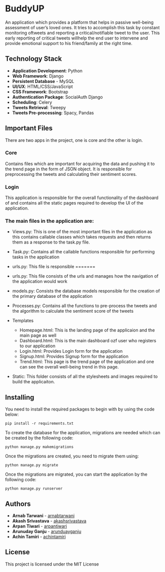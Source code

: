 # BuddyUP 

An application which provides a platform that helps in passive well-being assessment of user’s loved ones. It tries to accomplish this task by constant monitoring oftweets and reporting a critical/notifiable tweet to the user.  This early reporting of critical tweets willhelp the end user to intervene and provide emotional support to his friend/family at the right time. 


## Technology Stack

- **Application Development**: Python
- **Web Framework**: Django
- **Persistent Database** - MySQL
- **UI/UX**: HTML/CSS/JavaScript
- **CSS Framework**: Bootstrap
- **Authentication Package**: SocialAuth Django
- **Scheduling**: Celery
- **Tweets Retrieval**: Tweepy
-  **Tweets Pre-processing**: Spacy, Pandas

## Important Files

There are two apps in the project, one is core and the other is login. 

### Core

Contains files which are important for acquiring the data and pushing it to the trend page in the form of JSON object. It is responsible for preprocessing the tweets and calculating their sentiment scores. 

### Login 

This application is responsible for the overall functionality of the dashboard of and contains all the static pages required to develop the UI of the application. 

### The main files in the application are: 

- Views.py: This is one of the most important files in the application as this contains callable classes which takes requests and then returns them as a response to the task.py file. 
- Task.py: Contains all the callable functions responsible for performing tasks in the application
- urls.py: This file is responsible 
=======
- urls.py: This file consists of the urls and manages how the navigation of the application would work  
- models.py: Consists the database models responsible for the creation of the primary database of the application 

- Processes.py: Contains all the functions to pre-process the tweets and the algorithm to calculate the sentiment score of the tweets
- Templates 
  - Homepage.html: This is the landing page of the applicaion and the main page as well
  - Dashboard.html: This is the main dashboard ozf user who registers to our application 
  - Login.html: Provides Login form for the application 
  - Signup.html: Provides Signup form for the application
  - Trend.html: This page is the trend page of the application and one can see the overall well-being trend in this page. 

- Static: This folder consists of all the stylesheets and images required to build the applicaiton. 

## Installing 

You need to install the required packages to begin with by using the code below:

```
pip install -r requirements.txt
```

To create the database for the application, migrations are needed which can be created by the following code: 

```
python manage.py makemigrations
```
Once the migrations are created, you need to migrate them using:
```
python manage.py migrate
```
Once the migrations are migrated, you can start the application by the following code:
```
python manage.py runserver
```

## Authors 

- **Arnab Tarwani** - [arnabtarwani](https://github.com/arnabtarwani)
- **Akash Srivastava** - [akashsrivastava](https://github.com/Akashsrivastava6)
- **Arpan Tiwari** - [arpantiwari](https://github.com/arpantiwari)
- **Arunuday Ganju** - [arunduayganju](https://github.com/ArunudayGanju)
- **Achin Tamiri** - [achintamiri](https://github.com/achintamiri)

## License 


This project is licensed under the MIT License 
